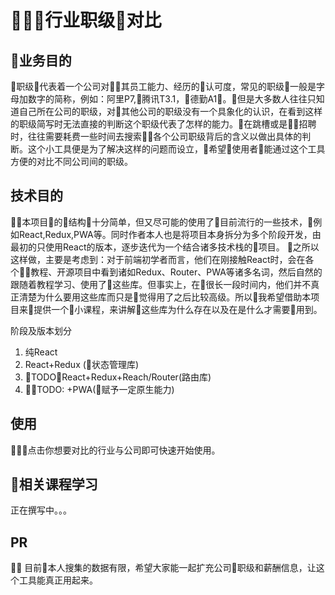 # 行业职级对比

## 业务目的
职级代表着一个公司对其员工能力、经历的认可度，常见的职级一般是字母加数字的简称，例如：阿里P7,腾讯T3.1，德勤A1。但是大多数人往往只知道自己所在公司的职级，对其他公司的职级没有一个具象化的认识，在看到这样的职级简写时无法直接的判断这个职级代表了怎样的能力。在跳槽或是招聘时，往往需要耗费一些时间去搜索各个公司职级背后的含义以做出具体的判断。这个小工具便是为了解决这样的问题而设立，希望使用者能通过这个工具方便的对比不同公司间的职级。

## 技术目的
本项目的结构十分简单，但又尽可能的使用了目前流行的一些技术，例如React,Redux,PWA等。同时作者本人也是将项目本身拆分为多个阶段开发，由最初的只使用React的版本，逐步迭代为一个结合诸多技术栈的项目。
之所以这样做，主要是考虑到：对于前端初学者而言，他们在刚接触React时，会在各个教程、开源项目中看到诸如Redux、Router、PWA等诸多名词，然后自然的跟随着教程学习、使用了这些库。但事实上，在很长一段时间内，他们并不真正清楚为什么要用这些库而只是觉得用了之后比较高级。所以我希望借助本项目来提供一个小课程，来讲解这些库为什么存在以及在是什么才需要用到。

阶段及版本划分
1. 纯React
2. React+Redux (状态管理库)
3. TODO：React+Redux+Reach/Router(路由库)
4. TODO: +PWA(赋予一定原生能力)

## 使用
点击你想要对比的行业与公司即可快速开始使用。

## 相关课程学习

正在撰写中。。。

## PR

目前本人搜集的数据有限，希望大家能一起扩充公司职级和薪酬信息，让这个工具能真正用起来。
